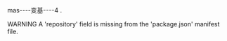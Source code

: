 



mas----变基----4
.

 WARNING  A 'repository' field is missing from the 'package.json' manifest file.